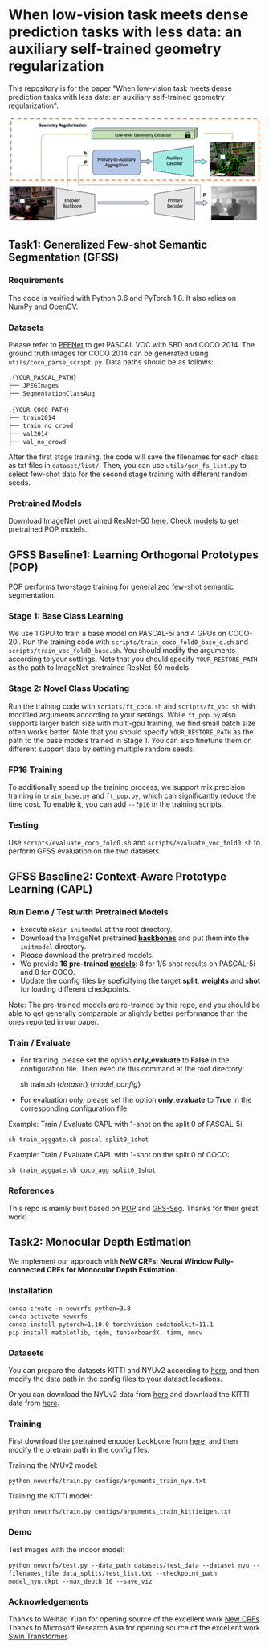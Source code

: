 # When low-vision task meets dense prediction tasks with less data: an auxiliary self-trained geometry regularization
This repository is for the paper "When low-vision task meets dense prediction tasks with less data: an auxiliary self-trained geometry regularization".

<div align="center">
  <img src="figures/network.png" width="600" />
</div>

## Task1: Generalized Few-shot Semantic Segmentation (GFSS)

### Requirements
The code is verified with Python 3.6 and PyTorch 1.8. It also relies on NumPy and OpenCV.

### Datasets
Please refer to [PFENet](https://github.com/dvlab-research/PFENet) to get PASCAL VOC with SBD and COCO 2014. The ground truth images for COCO 2014 can be generated using `utils/coco_parse_script.py`. Data paths should be as follows:
```
.{YOUR_PASCAL_PATH}
├── JPEGImages
├── SegmentationClassAug

.{YOUR_COCO_PATH}
├── train2014
├── train_no_crowd
├── val2014
├── val_no_crowd
```
After the first stage training, the code will save the filenames for each class as txt files in `dataset/list/`. Then, you can use `utils/gen_fs_list.py` to select few-shot data for the second stage training with different random seeds.

### Pretrained Models
Download ImageNet pretrained ResNet-50 [here](https://drive.google.com/file/d/1w5pRmLJXvmQQA5PtCbHhZc_uC4o0YbmA/view). Check [models](./MODELS.md) to get pretrained POP models.

## GFSS Baseline1: Learning Orthogonal Prototypes (POP) 

POP performs two-stage training for generalized few-shot semantic segmentation.

### Stage 1: Base Class Learning
We use 1 GPU to train a base model on PASCAL-5i and 4 GPUs on COCO-20i. Run the training code with `scripts/train_coco_fold0_base_q.sh` and `scripts/train_voc_fold0_base.sh`. You should modify the arguments according to your settings. Note that you should specify `YOUR_RESTORE_PATH` as the path to ImageNet-pretrained ResNet-50 models.
### Stage 2: Novel Class Updating
Run the training code with `scripts/ft_coco.sh` and `scripts/ft_voc.sh` with modified arguments according to your settings. While `ft_pop.py` also supports larger batch size with multi-gpu training, we find small batch size often works better. Note that you should specify `YOUR_RESTORE_PATH` as the path to the base models trained in Stage 1. You can also finetune them on different support data by setting multiple random seeds.
### FP16 Training
To additionally speed up the training process, we support mix precision training in `train_base.py` and `ft_pop.py`, which can significantly reduce the time cost. To enable it, you can add `--fp16` in the training scripts.
### Testing
Use `scripts/evaluate_coco_fold0.sh` and `scripts/evaluate_voc_fold0.sh` to perform GFSS evaluation on the two datasets.

## GFSS Baseline2:  Context-Aware Prototype Learning (CAPL) 

### Run Demo / Test with Pretrained Models
+ Execute `mkdir initmodel` at the root directory.
+ Download the ImageNet pretrained [**backbones**](https://mycuhk-my.sharepoint.com/:u:/g/personal/1155122171_link_cuhk_edu_hk/EQEY0JxITwVHisdVzusEqNUBNsf1CT8MsALdahUhaHrhlw?e=4%3a2o3XTL&at=9) and put them into the `initmodel` directory.
+ Please download the pretrained models.
+ We provide **16 pre-trained**  [**models**](https://mycuhk-my.sharepoint.com/:f:/g/personal/1155122171_link_cuhk_edu_hk/Ej4c5aUV1RxDpXuSjK-9BZYBKF23mgq2zR8bNYWTkIJtkA?e=Rhb1xi): 
8 for 1/5 shot results on PASCAL-5i and 8 for COCO.
+ Update the config files by speficifying the target **split**, **weights** and **shot** for loading different checkpoints.

Note: The pre-trained models are re-trained by this repo, and you should be able to get generally comparable or slightly better performance than the ones reported in our paper.


### Train / Evaluate
+ For training, please set the option **only_evaluate** to **False** in the configuration file. Then execute this command at the root directory: 

    sh train.sh {*dataset*} {*model_config*}
    
+ For evaluation only, please set the option **only_evaluate** to **True** in the corresponding configuration file. 

    
Example: Train / Evaluate CAPL with 1-shot on the split 0 of PASCAL-5i: 

    sh train_agggate.sh pascal split0_1shot   

Example: Train / Evaluate CAPL with 1-shot on the split 0 of COCO: 

    sh train_agggate.sh coco_agg split0_1shot   

### References
This repo is mainly built based on [POP](https://github.com/lsa1997/POP) and [GFS-Seg](https://github.com/dvlab-research/GFS-Seg). Thanks for their great work!

## Task2: Monocular Depth Estimation

We implement our approach with 
**NeW CRFs: Neural Window Fully-connected CRFs for Monocular Depth Estimation.** <br />

### Installation
```
conda create -n newcrfs python=3.8
conda activate newcrfs
conda install pytorch=1.10.0 torchvision cudatoolkit=11.1
pip install matplotlib, tqdm, tensorboardX, timm, mmcv
```

### Datasets
You can prepare the datasets KITTI and NYUv2 according to [here](https://github.com/cleinc/bts), and then modify the data path in the config files to your dataset locations.

Or you can download the NYUv2 data from [here](https://virutalbuy-public.oss-cn-hangzhou.aliyuncs.com/share/newcrfs/datasets/nyu/sync.zip) and download the KITTI data from [here](http://www.cvlibs.net/datasets/kitti/eval_depth.php?benchmark=depth_prediction).


### Training
First download the pretrained encoder backbone from [here](https://github.com/microsoft/Swin-Transformer), and then modify the pretrain path in the config files.

Training the NYUv2 model:
```
python newcrfs/train.py configs/arguments_train_nyu.txt
```

Training the KITTI model:
```
python newcrfs/train.py configs/arguments_train_kittieigen.txt
```


### Demo
Test images with the indoor model:
```
python newcrfs/test.py --data_path datasets/test_data --dataset nyu --filenames_file data_splits/test_list.txt --checkpoint_path model_nyu.ckpt --max_depth 10 --save_viz
```

### Acknowledgements
Thanks to Weihao Yuan for opening source of the excellent work [New CRFs](https://github.com/aliyun/NeWCRFs).
Thanks to Microsoft Research Asia for opening source of the excellent work [Swin Transformer](https://github.com/microsoft/Swin-Transformer).